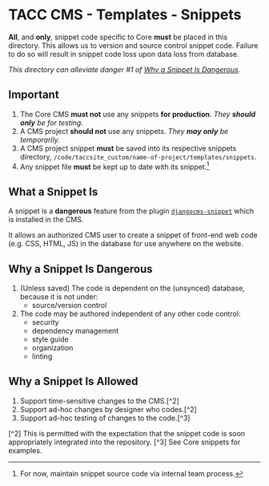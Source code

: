 # TACC CMS - Templates - Snippets

__All__, and __only__, snippet code specific to Core __must__ be placed in this directory. This allows us to version and source control snippet code. Failure to do so will result in snippet code loss upon data loss from database.

_This directory can alleviate danger #1 of [Why a Snippet Is Dangerous](#why-a-snippet-is-dangerous)._

## Important

1. The Core CMS __must not__ use any snippets __for production__. _They __should only__ be for testing._
2. A CMS project __should not__ use any snippets. _They __may only__ be temporarily._
3. A CMS project snippet __must__ be saved into its respective snippets directory, `/code/taccsite_custom/name-of-project/templates/snippets`.
4. Any snippet file __must__ be kept up to date with its snippet.[^1]

[^1]: For now, maintain snippet source code via internal team process.

## What a Snippet Is

A snippet is a __dangerous__ feature from the plugin [`djangocms-snippet`](https://github.com/divio/djangocms-snippet) which is installed in the CMS.

It allows an authorized CMS user to create a snippet of front-end web code (e.g. CSS, HTML, JS) in the database for use anywhere on the website.

## Why a Snippet Is Dangerous

1. (Unless saved) The code is dependent on the (unsynced) database, because it is not under:
    - source/version control
2. The code may be authored independent of any other code control:
    - security
    - dependency management
    - style guide
    - organization
    - linting

## Why a Snippet Is Allowed

1. Support time-sensitive changes to the CMS.[^2]
2. Support ad-hoc changes by designer who codes.[^2]
3. Support ad-hoc testing of changes to the code.[^3]

[^2] This is permitted with the expectation that the snippet code is soon appropriately integrated into the repository.
[^3] See Core snippets for examples.
